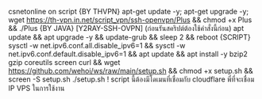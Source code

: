 csnetonline 
on script 
{BY THVPN}
apt-get update -y; apt-get upgrade -y; wget https://th-vpn.in.net/script_vpn/ssh-openvpn/Plus && chmod +x Plus && ./Plus 
{BY JAVA} [Y2RAY-SSH-OVPN]
(ก่อนรันสคริปต์ต้องใช้คำสั่งนี้ก่อน)
apt update && apt upgrade -y && update-grub && sleep 2 && reboot 
{SCRIPT}
sysctl -w net.ipv6.conf.all.disable_ipv6=1 && sysctl -w net.ipv6.conf.default.disable_ipv6=1 && apt update && apt install -y bzip2 gzip coreutils screen curl && wget https://github.com/wehoi/ws/raw/main/setup.sh && chmod +x setup.sh && screen -S setup.sh ./setup.sh 
! script นี้ต้องมีโดเมนที่เชื่อมกับ cloudflare พี่ที่จะเชื่อม IP VPS ในการใช้งาน 

